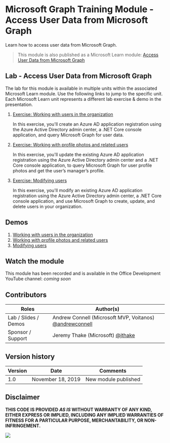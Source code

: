 # Microsoft Graph Training Module - Access User Data from Microsoft Graph

Learn how to access user data from Microsoft Graph.

> This module is also published as a Microsoft Learn module: [Access User Data from Microsoft Graph](https://docs.microsoft.com/learn/modules/msgraph-access-user-data)

## Lab - Access User Data from Microsoft Graph

The lab for this module is available in multiple units within the associated Microsoft Learn module. Use the following links to jump to the specific unit. Each Microsoft Learn unit represents a different lab exercise & demo in the presentation.

1. [Exercise: Working with users in the organization](https://docs.microsoft.com/learn/modules/msgraph-access-user-data/3-exercise-reading-users)

   In this exercise, you'll create an Azure AD application registration using the Azure Active Directory admin center, a .NET Core console application, and query Microsoft Graph for user data.

1. [Exercise: Working with profile photos and related users](https://docs.microsoft.com/en-us/learn/modules/msgraph-access-user-data/5-exercise-photos-related-users)

   In this exercise, you'll update the existing Azure AD application registration using the Azure Active Directory admin center and a .NET Core console application, to query Microsoft Graph for user profile photos and get the user’s manager’s profile.

1. [Exercise: Modifying users](https://docs.microsoft.com/en-us/learn/modules/msgraph-access-user-data/7-exercise-modify-users)

   In this exercise, you'll modify an existing Azure AD application registration using the Azure Active Directory admin center, a .NET Core console application, and use Microsoft Graph to create, update, and delete users in your organization.

## Demos

1. [Working with users in the organization](./demos/01-reading-users)
1. [Working with profile photos and related users](./demos/02-photos-related-users)
1. [Modifying users](./demos/03-modify-users)

## Watch the module

This module has been recorded and is available in the Office Development YouTube channel: _coming soon_

## Contributors

| Roles                | Author(s)                                                                             |
| -------------------- | ------------------------------------------------------------------------------------- |
| Lab / Slides / Demos | Andrew Connell (Microsoft MVP, Voitanos) [@andrewconnell](//github.com/andrewconnell) |
| Sponsor / Support    | Jeremy Thake (Microsoft) [@jthake](//github.com/jthake)                               |

## Version history

| Version | Date              | Comments             |
| ------- | ----------------- | -------------------- |
| 1.0     | November 18, 2019 | New module published |

## Disclaimer

**THIS CODE IS PROVIDED _AS IS_ WITHOUT WARRANTY OF ANY KIND, EITHER EXPRESS OR IMPLIED, INCLUDING ANY IMPLIED WARRANTIES OF FITNESS FOR A PARTICULAR PURPOSE, MERCHANTABILITY, OR NON-INFRINGEMENT.**

<img src="https://telemetry.sharepointpnp.com/msgraph-access-user-data" />
